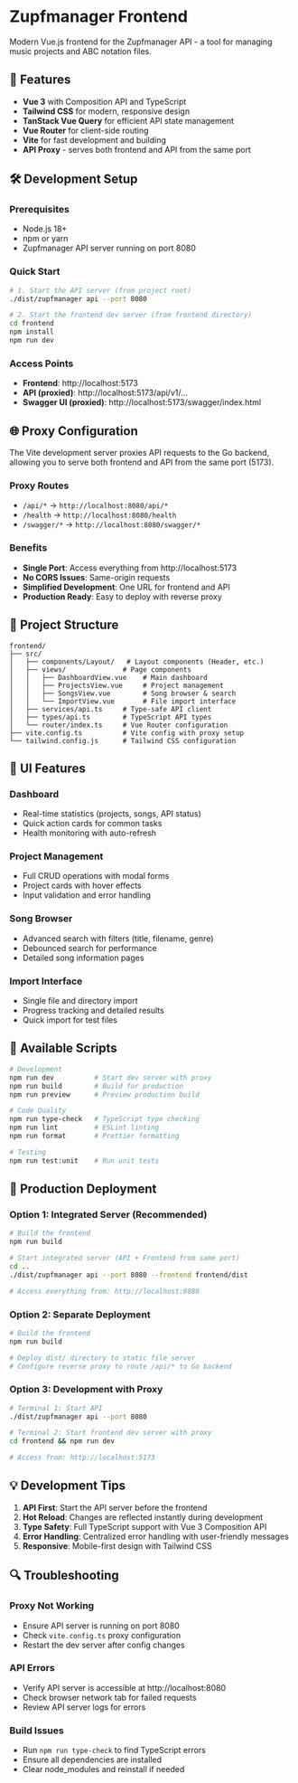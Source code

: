 # Zupfmanager Frontend

Modern Vue.js frontend for the Zupfmanager API - a tool for managing music projects and ABC notation files.

## 🚀 Features

- **Vue 3** with Composition API and TypeScript
- **Tailwind CSS** for modern, responsive design
- **TanStack Vue Query** for efficient API state management
- **Vue Router** for client-side routing
- **Vite** for fast development and building
- **API Proxy** - serves both frontend and API from the same port

## 🛠️ Development Setup

### Prerequisites
- Node.js 18+ 
- npm or yarn
- Zupfmanager API server running on port 8080

### Quick Start

```bash
# 1. Start the API server (from project root)
./dist/zupfmanager api --port 8080

# 2. Start the frontend dev server (from frontend directory)
cd frontend
npm install
npm run dev
```

### Access Points
- **Frontend**: http://localhost:5173
- **API (proxied)**: http://localhost:5173/api/v1/...
- **Swagger UI (proxied)**: http://localhost:5173/swagger/index.html

## 🌐 Proxy Configuration

The Vite development server proxies API requests to the Go backend, allowing you to serve both frontend and API from the same port (5173).

### Proxy Routes
- `/api/*` → `http://localhost:8080/api/*`
- `/health` → `http://localhost:8080/health`
- `/swagger/*` → `http://localhost:8080/swagger/*`

### Benefits
- **Single Port**: Access everything from http://localhost:5173
- **No CORS Issues**: Same-origin requests
- **Simplified Development**: One URL for frontend and API
- **Production Ready**: Easy to deploy with reverse proxy

## 📁 Project Structure

```
frontend/
├── src/
│   ├── components/Layout/   # Layout components (Header, etc.)
│   ├── views/              # Page components
│   │   ├── DashboardView.vue    # Main dashboard
│   │   ├── ProjectsView.vue     # Project management
│   │   ├── SongsView.vue        # Song browser & search
│   │   └── ImportView.vue       # File import interface
│   ├── services/api.ts     # Type-safe API client
│   ├── types/api.ts        # TypeScript API types
│   └── router/index.ts     # Vue Router configuration
├── vite.config.ts          # Vite config with proxy setup
└── tailwind.config.js      # Tailwind CSS configuration
```

## 🎨 UI Features

### Dashboard
- Real-time statistics (projects, songs, API status)
- Quick action cards for common tasks
- Health monitoring with auto-refresh

### Project Management
- Full CRUD operations with modal forms
- Project cards with hover effects
- Input validation and error handling

### Song Browser
- Advanced search with filters (title, filename, genre)
- Debounced search for performance
- Detailed song information pages

### Import Interface
- Single file and directory import
- Progress tracking and detailed results
- Quick import for test files

## 🔧 Available Scripts

```bash
# Development
npm run dev          # Start dev server with proxy
npm run build        # Build for production
npm run preview      # Preview production build

# Code Quality
npm run type-check   # TypeScript type checking
npm run lint         # ESLint linting
npm run format       # Prettier formatting

# Testing
npm run test:unit    # Run unit tests
```

## 🚀 Production Deployment

### Option 1: Integrated Server (Recommended)
```bash
# Build the frontend
npm run build

# Start integrated server (API + Frontend from same port)
cd ..
./dist/zupfmanager api --port 8080 --frontend frontend/dist

# Access everything from: http://localhost:8080
```

### Option 2: Separate Deployment
```bash
# Build the frontend
npm run build

# Deploy dist/ directory to static file server
# Configure reverse proxy to route /api/* to Go backend
```

### Option 3: Development with Proxy
```bash
# Terminal 1: Start API
./dist/zupfmanager api --port 8080

# Terminal 2: Start frontend dev server with proxy
cd frontend && npm run dev

# Access from: http://localhost:5173
```

## 💡 Development Tips

1. **API First**: Start the API server before the frontend
2. **Hot Reload**: Changes are reflected instantly during development
3. **Type Safety**: Full TypeScript support with Vue 3 Composition API
4. **Error Handling**: Centralized error handling with user-friendly messages
5. **Responsive**: Mobile-first design with Tailwind CSS

## 🔍 Troubleshooting

### Proxy Not Working
- Ensure API server is running on port 8080
- Check `vite.config.ts` proxy configuration
- Restart the dev server after config changes

### API Errors
- Verify API server is accessible at http://localhost:8080
- Check browser network tab for failed requests
- Review API server logs for errors

### Build Issues
- Run `npm run type-check` to find TypeScript errors
- Ensure all dependencies are installed
- Clear node_modules and reinstall if needed
